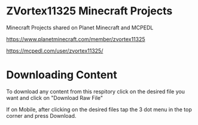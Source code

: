 # ZVortex11325 Minecraft Projects

Minecraft Projects shared on Planet Minecraft and MCPEDL

https://www.planetminecraft.com/member/zvortex11325

https://mcpedl.com/user/zvortex11325/

# Downloading Content
To download any content from this respitory click on the desired file you want and click on "Download Raw File"

If on Mobile, after clicking on the desired files tap the 3 dot menu in the top corner and press Download.
